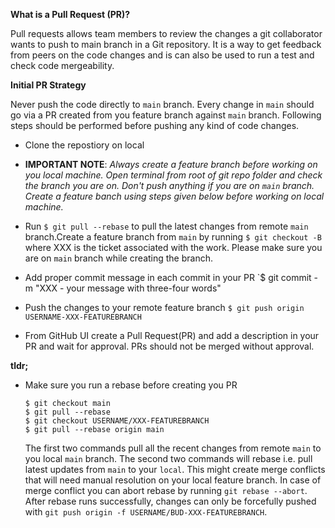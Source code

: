 **What is a Pull Request (PR)?**

Pull requests allows team members to review the changes a git collaborator wants to push to main branch in a Git repository.
It is a way to get feedback from peers on the code changes and is can also be used to run a test and check code mergeability. 

**Initial PR Strategy**

Never push the code directly to `main` branch. Every change in `main` should go via a PR created
from you feature branch against `main` branch. Following steps should be performed before pushing any 
kind of code changes.

- Clone the repostiory on local

- **IMPORTANT NOTE**: _Always create a feature branch before working on you local machine. Open 
terminal from root of git repo folder and check the branch you are on. Don't push anything if you are 
on `main` branch. Create a feature banch using steps given below before working on local machine._ 

- Run `$ git pull --rebase` to pull the latest changes from remote `main` branch.Create a feature branch from 
`main` by running `$ git checkout -B ` where XXX is the ticket associated with the work. 
Please make sure you are on `main` branch while creating the branch.

- Add proper commit message in each commit in your PR `$ git commit -m "XXX - your message with three-four words"

- Push the changes to your remote feature branch `$ git push origin USERNAME-XXX-FEATUREBRANCH`
  
- From GitHub UI create a Pull Request(PR) and add a description in your PR and wait for approval. PRs should not be merged
without approval.


**tldr;**

- Make sure you run a rebase before creating you PR
    ```
    $ git checkout main
    $ git pull --rebase
    $ git checkout USERNAME/XXX-FEATUREBRANCH
    $ git pull --rebase origin main
    ```
  The first two commands pull all the recent changes from remote `main` to you local `main` branch.
  The second two commands will rebase i.e. pull latest updates from `main` to your `local`. This might create 
  merge conflicts that will need manual resolution on your local feature branch. In case of merge conflict you can 
  abort rebase by running `git rebase --abort`. After rebase runs successfully, changes can only be forcefully pushed with 
  `git push origin -f USERNAME/BUD-XXX-FEATUREBRANCH`.